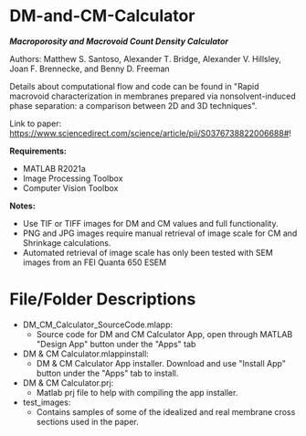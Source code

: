 # DM-and-CM-Calculator
***Macroporosity and Macrovoid Count Density Calculator***

Authors: Matthew S. Santoso, Alexander T. Bridge, Alexander V. Hillsley, Joan F. Brennecke, and Benny D. Freeman

Details about computational flow and code can be found in "Rapid macrovoid characterization in membranes prepared via nonsolvent-induced phase separation: a comparison between 2D and 3D techniques".

Link to paper: https://www.sciencedirect.com/science/article/pii/S0376738822006688#!

**Requirements:**
- MATLAB R2021a
- Image Processing Toolbox
- Computer Vision Toolbox

**Notes:**
- Use TIF or TIFF images for DM and CM values and full functionality.
- PNG and JPG images require manual retrieval of image scale for CM and Shrinkage calculations.
- Automated retrieval of image scale has only been tested with SEM images from an FEI Quanta 650 ESEM

# File/Folder Descriptions
- DM_CM_Calculator_SourceCode.mlapp:
  - Source code for DM and CM Calculator App, open through MATLAB "Design App" button under the "Apps" tab
- DM & CM Calculator.mlappinstall:
  - DM & CM Calculator App installer. Download and use "Install App" button under the "Apps" tab to install.
- DM & CM Calculator.prj:
  - Matlab prj file to help with compiling the app installer.
- test_images:
  - Contains samples of some of the idealized and real membrane cross sections used in the paper.
